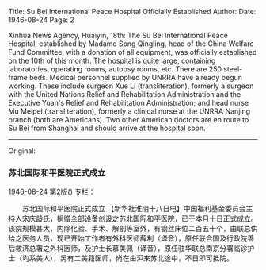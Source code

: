 Title: Su Bei International Peace Hospital Officially Established
Author:
Date: 1946-08-24
Page: 2

Xinhua News Agency, Huaiyin, 18th: The Su Bei International Peace Hospital, established by Madame Song Qingling, head of the China Welfare Fund Committee, with a donation of all equipment, was officially established on the 10th of this month. The hospital is quite large, containing laboratories, operating rooms, autopsy rooms, etc. There are 250 steel-frame beds. Medical personnel supplied by UNRRA have already begun working. These include surgeon Xue Li (transliteration), formerly a surgeon with the United Nations Relief and Rehabilitation Administration and the Executive Yuan's Relief and Rehabilitation Administration; and head nurse Mu Meipei (transliteration), formerly a clinical nurse at the UNRRA Nanjing branch (both are Americans). Two other American doctors are en route to Su Bei from Shanghai and should arrive at the hospital soon.



<hr /> 

Original: 


### 苏北国际和平医院正式成立

1946-08-24
第2版()
专栏：

　　苏北国际和平医院正式成立
    【新华社淮阴十八日电】中国福利基金委员会主持人宋庆龄氏，捐赠全部设备创设之苏北国际和平医院，已于本月十日正式成立。该院规模甚大，内除化验、手术、解剖等室外，有钢丝床位二百五十个，由联总供给之医务人员，现已开始工作者有外科医师薛利（译音），原任联合国及行政院善后救济总署之外科医师，及护士长慕美佩（译音），原任驻华联总南京分署临诊护士（均系美人），另有二美籍医师，尚在由沪来苏北途中，不日即可抵院。
